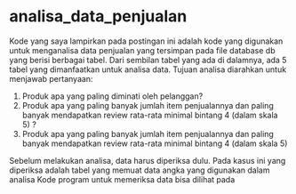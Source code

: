 # analisa_data_penjualan
Kode yang saya lampirkan pada postingan ini adalah kode yang digunakan untuk menganalisa data penjualan yang tersimpan pada file database db yang berisi berbagai tabel.
Dari sembilan tabel yang ada di dalamnya, ada 5 tabel yang dimanfaatkan untuk analisa data.
Tujuan analisa diarahkan untuk menjawab pertanyaan:
1. Produk apa yang paling diminati oleh pelanggan?
2. Produk apa yang paling banyak jumlah item penjualannya dan paling banyak mendapatkan review rata-rata minimal bintang 4 (dalam skala 5) ?
3. Produk apa yang paling banyak jumlah item penjualannya dan paling banyak mendapatkan review rata-rata minimal bintang 4 (dalam skala 5)

Sebelum melakukan analisa, data harus diperiksa dulu. Pada kasus ini yang diperiksa adalah tabel yang memuat data angka yang digunakan dalam analisa
Kode program untuk memeriksa data bisa dilihat pada 
